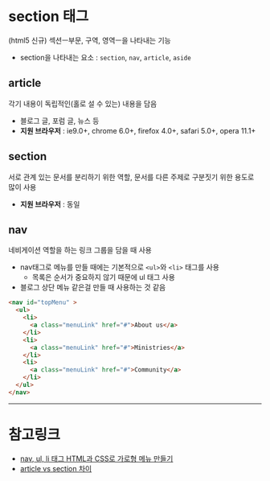 # section 태그
(html5 신규) 섹션ㅡ부문, 구역, 영역ㅡ을 나타내는 기능
* section을 나타내는 요소 : `section`, `nav`, `article`, `aside`

## article
각기 내용이 독립적인(홀로 설 수 있는) 내용을 담음
* 블로그 글, 포럼 글, 뉴스 등
* **지원 브라우저** : ie9.0+, chrome 6.0+, firefox 4.0+, safari 5.0+, opera 11.1+

## section
서로 관계 있는 문서를 분리하기 위한 역할, 문서를 다른 주제로 구분짓기 위한 용도로 많이 사용
* **지원 브라우저** : 동일

## nav
네비게이션 역할을 하는 링크 그룹을 담을 때 사용
* nav태그로 메뉴를 만들 때에는 기본적으로 `<ul>`와 `<li>` 태그를 사용
  * 목록은 순서가 중요하지 않기 때문에 ul 태그 사용
* 블로그 상단 메뉴 같은걸 만들 때 사용하는 것 같음
  
```html
<nav id="topMenu" >
  <ul>
    <li>
      <a class="menuLink" href="#">About us</a>
    </li>
    <li>
      <a class="menuLink" href="#">Ministries</a>
    </li> 
    <li>
      <a class="menuLink" href="#">Community</a>
    </li>
  </ul>
</nav>
```
  
***
# 참고링크 
* [nav, ul, li 태그 HTML과 CSS로 가로형 메뉴 만들기](https://unikys.tistory.com/333)
* [article vs section 차이](https://aboooks.tistory.com/346)

